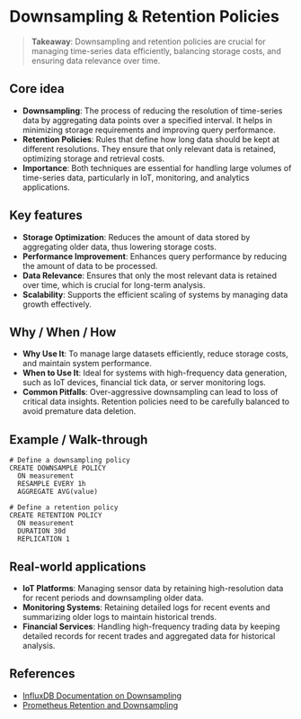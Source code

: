 # Downsampling & Retention Policies

> **Takeaway**: Downsampling and retention policies are crucial for managing time-series data efficiently, balancing storage costs, and ensuring data relevance over time.

## Core idea
- **Downsampling**: The process of reducing the resolution of time-series data by aggregating data points over a specified interval. It helps in minimizing storage requirements and improving query performance.
- **Retention Policies**: Rules that define how long data should be kept at different resolutions. They ensure that only relevant data is retained, optimizing storage and retrieval costs.
- **Importance**: Both techniques are essential for handling large volumes of time-series data, particularly in IoT, monitoring, and analytics applications.

## Key features
- **Storage Optimization**: Reduces the amount of data stored by aggregating older data, thus lowering storage costs.
- **Performance Improvement**: Enhances query performance by reducing the amount of data to be processed.
- **Data Relevance**: Ensures that only the most relevant data is retained over time, which is crucial for long-term analysis.
- **Scalability**: Supports the efficient scaling of systems by managing data growth effectively.

## Why / When / How
- **Why Use It**: To manage large datasets efficiently, reduce storage costs, and maintain system performance.
- **When to Use It**: Ideal for systems with high-frequency data generation, such as IoT devices, financial tick data, or server monitoring logs.
- **Common Pitfalls**: Over-aggressive downsampling can lead to loss of critical data insights. Retention policies need to be carefully balanced to avoid premature data deletion.

## Example / Walk-through
```pseudo
# Define a downsampling policy
CREATE DOWNSAMPLE POLICY
  ON measurement
  RESAMPLE EVERY 1h
  AGGREGATE AVG(value)

# Define a retention policy
CREATE RETENTION POLICY
  ON measurement
  DURATION 30d
  REPLICATION 1
```

## Real-world applications
- **IoT Platforms**: Managing sensor data by retaining high-resolution data for recent periods and downsampling older data.
- **Monitoring Systems**: Retaining detailed logs for recent events and summarizing older logs to maintain historical trends.
- **Financial Services**: Handling high-frequency trading data by keeping detailed records for recent trades and aggregated data for historical analysis.

## References
- [InfluxDB Documentation on Downsampling](https://docs.influxdata.com/influxdb/v2.0/process-data/manage-schemas/downsample/)
- [Prometheus Retention and Downsampling](https://prometheus.io/docs/prometheus/latest/storage/#retention)